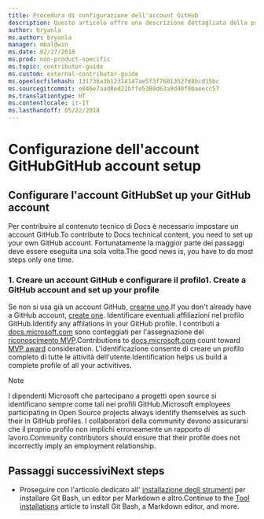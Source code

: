 ```yaml
---
title: Procedura di configurazione dell'account GitHub
description: Questo articolo offre una descrizione dettagliata della procedura di configurazione degli account per GitHub, necessari per contribuire al contenuto di docs.microsoft.com.
author: bryanla
ms.author: bryanla
manager: mbaldwin
ms.date: 02/27/2018
ms.prod: non-product-specific
ms.topic: contributor-guide
ms.custom: external-contributor-guide
ms.openlocfilehash: 131736a3b12314147ae5f3f76813527d8bcd15bc
ms.sourcegitcommit: e046e7aad8ed22bffe5380d63a9d40f0baeecc57
ms.translationtype: HT
ms.contentlocale: it-IT
ms.lasthandoff: 05/22/2018
---
```

# <a name="github-account-setup"></a><span data-ttu-id="bd96a-103">Configurazione dell'account GitHub</span><span class="sxs-lookup"><span data-stu-id="bd96a-103">GitHub account setup</span></span>

## <a name="set-up-your-github-account"></a><span data-ttu-id="bd96a-104">Configurare l'account GitHub</span><span class="sxs-lookup"><span data-stu-id="bd96a-104">Set up your GitHub account</span></span>

<span data-ttu-id="bd96a-105">Per contribuire al contenuto tecnico di Docs è necessario impostare un account GitHub.</span><span class="sxs-lookup"><span data-stu-id="bd96a-105">To contribute to Docs technical content, you need to set up your own GitHub account.</span></span> <span data-ttu-id="bd96a-106">Fortunatamente la maggior parte dei passaggi deve essere eseguita una sola volta.</span><span class="sxs-lookup"><span data-stu-id="bd96a-106">The good news is, you have to do most steps only one time.</span></span>

### <a name="1-create-a-github-account-and-set-up-your-profile"></a><span data-ttu-id="bd96a-107">1. Creare un account GitHub e configurare il profilo</span><span class="sxs-lookup"><span data-stu-id="bd96a-107">1. Create a GitHub account and set up your profile</span></span>

<span data-ttu-id="bd96a-108">Se non si usa già un account GitHub, [crearne uno](https://github.com/join).</span><span class="sxs-lookup"><span data-stu-id="bd96a-108">If you don't already have a GitHub account, [create one](https://github.com/join).</span></span> <span data-ttu-id="bd96a-109">Identificare eventuali affiliazioni nel profilo GitHub.</span><span class="sxs-lookup"><span data-stu-id="bd96a-109">Identify any affilations in your GitHub profile.</span></span> <span data-ttu-id="bd96a-110">I contributi a [docs.microsoft.com](https://docs.microsoft.com) sono conteggiati per l'assegnazione del [riconoscimento MVP](https://mvp.microsoft.com).</span><span class="sxs-lookup"><span data-stu-id="bd96a-110">Contributions to [docs.microsoft.com](https://docs.microsoft.com) count toward [MVP award](https://mvp.microsoft.com) consideration.</span></span> <span data-ttu-id="bd96a-111">L'identificazione consente di creare un profilo completo di tutte le attività dell'utente.</span><span class="sxs-lookup"><span data-stu-id="bd96a-111">Identification helps us build a complete profile of all your activitives.</span></span>

>[!NOTE]
> <span data-ttu-id="bd96a-112">I dipendenti Microsoft che partecipano a progetti open source si identificano sempre come tali nei profili GitHub.</span><span class="sxs-lookup"><span data-stu-id="bd96a-112">Microsoft employees participating in Open Source projects always identify themselves as such their in GitHub profiles.</span></span> <span data-ttu-id="bd96a-113">I collaboratori della community devono assicurarsi che il proprio profilo non implichi erroneamente un rapporto di lavoro.</span><span class="sxs-lookup"><span data-stu-id="bd96a-113">Community contributors should ensure that their profile does not incorrectly imply an employment relationship.</span></span>

## <a name="next-steps"></a><span data-ttu-id="bd96a-114">Passaggi successivi</span><span class="sxs-lookup"><span data-stu-id="bd96a-114">Next steps</span></span>

* <span data-ttu-id="bd96a-115">Proseguire con l'articolo dedicato all' [installazione degli strumenti](get-started-setup-tools.md) per installare Git Bash, un editor per Markdown e altro.</span><span class="sxs-lookup"><span data-stu-id="bd96a-115">Continue to the [Tool installations](get-started-setup-tools.md) article to install Git Bash, a Markdown editor, and more.</span></span>

